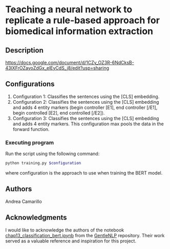 # Teaching a neural network to replicate a rule-based approach for biomedical information extraction

## Description
https://docs.google.com/document/d/1CZy_OZ3R-6NdCksB-43lXFrOZayoZdGx_elEyCdS_j8/edit?usp=sharing

## Configurations

1. Configuration 1: Classifies the sentences using the [CLS] embedding.
2. Configuration 2: Classifies the sentences using the [CLS] embedding and adds 4 entity markers (begin controller [E1], end controller [/E1], begin controlled [E2], end controlled [/E2]).
3. Configuration 3: Classifies the sentences using the [CLS] embedding and adds 4 entity markers. This configuration max pools the data in the forward function.

### Executing program

Run the script using the following command:

```bash
python training.py $configuration
```

where configuration is the approach to use when training the BERT model.



## Authors

Andrea Camarillo


## Acknowledgments
I would like to acknowledge the authors of the notebook [chap13_classification_bert.ipynb](https://github.com/clulab/gentlenlp/blob/main/notebooks/chap13_classification_bert.ipynb) from the [GentleNLP](https://github.com/clulab/gentlenlp) repository. Their work served as a valuable reference and inspiration for this project.
